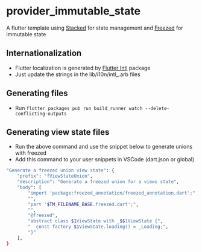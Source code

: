 # provider_immutable_state

A flutter template using [Stacked](https://pub.dev/packages/stacked) for state management and [Freezed](https://pub.dev/packages/freezed) for immutable state

## Internationalization

- Flutter localization is generated by [Flutter Intl](https://marketplace.visualstudio.com/items?itemName=localizely.flutter-intl) package
- Just update the strings in the lib/i10n/intl\_<local-code>.arb files

## Generating files

- Run `flutter packages pub run build_runner watch --delete-conflicting-outputs`

## Generating view state files

- Run the above command and use the snippet below to generate unions with freezed
- Add this command to your user snippets in VSCode (dart.json or global)

```bash
"Generate a freezed union view state": {
    "prefix": "fViewStateUnion",
    "description": "Generate a freezed union for a views state",
    "body": [
        "import 'package:freezed_annotation/freezed_annotation.dart';",
        "",
        "part '$TM_FILENAME_BASE.freezed.dart';",
        "",
        "@freezed",
        "abstract class $1ViewState with _$$1ViewState {",
        "  const factory $1ViewState.loading() = _Loading;",
        "}"
    ],
}
```
